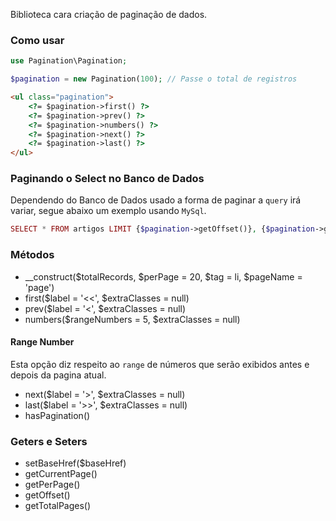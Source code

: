Biblioteca cara criação de paginação de dados.

### Como usar

```php
use Pagination\Pagination;

$pagination = new Pagination(100); // Passe o total de registros
```

```html
<ul class="pagination">
	<?= $pagination->first() ?>
	<?= $pagination->prev() ?>
	<?= $pagination->numbers() ?>
	<?= $pagination->next() ?>
	<?= $pagination->last() ?>
</ul>
```

### Paginando o Select no Banco de Dados
Dependendo do Banco de Dados usado a forma de paginar a `query` irá variar, segue abaixo um exemplo usando `MySql`.

```php
SELECT * FROM artigos LIMIT {$pagination->getOffset()}, {$pagination->getPerPage()}
```

### Métodos
* __construct($totalRecords, $perPage = 20, $tag = li, $pageName = 'page')
* first($label = '<<', $extraClasses = null)
* prev($label = '<', $extraClasses = null)
* numbers($rangeNumbers = 5, $extraClasses = null)
#### Range Number
Esta opção diz respeito ao `range` de números que serão exibidos antes e depois da pagina atual.

* next($label = '>', $extraClasses = null)
* last($label = '>>', $extraClasses = null)
* hasPagination()

### Geters e Seters
* setBaseHref($baseHref)
* getCurrentPage()
* getPerPage()
* getOffset()
* getTotalPages()
